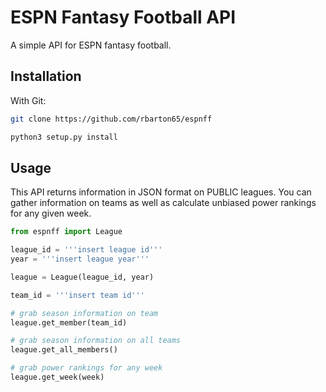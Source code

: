 ESPN Fantasy Football API
==============

A simple API for ESPN fantasy football.

Installation
------------

With Git:

```bash
git clone https://github.com/rbarton65/espnff

python3 setup.py install
```

Usage
-----

This API returns information in JSON format on PUBLIC leagues. You can gather information on teams as well as calculate unbiased power rankings for any given week.

```python
from espnff import League

league_id = '''insert league id'''
year = '''insert league year'''

league = League(league_id, year)

team_id = '''insert team id'''

# grab season information on team
league.get_member(team_id)

# grab season information on all teams
league.get_all_members()

# grab power rankings for any week
league.get_week(week)
```
